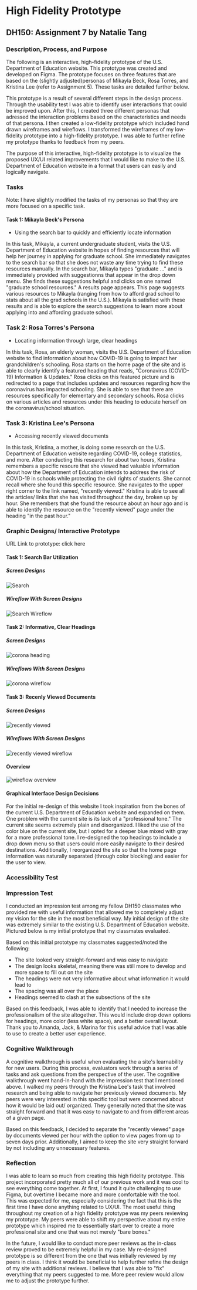 # High Fidelity Prototype
## DH150: Assignment 7 by Natalie Tang

### Description, Process, and Purpose
The following is an interactive, high-fidelity prototype of the U.S. Department of Education website. This prototype was created and developed on Figma. The prototype focuses on three features that are based on the (slightly adjusted)personas of Mikayla Beck, Rosa Torres, and Kristina Lee (refer to Assignment 5). These tasks are detailed further below. 

This prototype is a result of several different steps in the design process. Through the usability test I was able to identify  user interactions that could be improved upon. After this, I created three different personas that adressed the interaction problems based on the characteristics and needs of that persona. I then created a low-fidelity prototype which included hand drawn wireframes and wireflows. I transformed the wireframes of my low-fidelity prototype into a high-fidelity prototype. I was able to further refine my prototype thanks to feedback from my peers. 

The purpose of this interactive, high-fidelity prototype is to visualize the proposed UX/UI related improvements that I would like to make to the U.S. Department of Education website in a format that users can easily and logically navigate. 

### Tasks
Note: I have slightly modified the tasks of my personas so that they are more focused on a specific task.
#### Task 1: Mikayla Beck's Persona
- Using the search bar to quickly and efficiently locate information

In this task, Mikayla, a current undergraduate student, visits the U.S. Department of Education website in hopes of finding resources that will help her journey in applying for graduate school. She immediately navigates to the search bar so that she does not waste any time trying to find these resources manually. In the search bar, Mikayla types "graduate ..." and is immediately provided with suggestionns that appear in the drop down menu. She finds these suggestions helpful and clicks on one named "graduate school resources." A results page appears. This page suggests various resources to Mikayla (ranging from how to afford grad school to stats about all the grad schools in the U.S.). Mikayla is satisfied with these results and is able to explore the search suggestions to learn more about applying into and affording graduate school. 

### Task 2: Rosa Torres's Persona
- Locating information through large, clear headings

In this task, Rosa, an elderly woman, visits the U.S. Department of Education website to find information about how COVID-19 is going to impact her grandchildren's schooling. Rosa starts on the home page of the site and is able to clearly identify a featured heading that reads, "Coronavirus (COVID-19) Information & Updates." Rosa clicks on this featured picture and is redirected to a page that includes updates and resources regarding how the coronavirus has impacted schooling. She is able to see that there are resources specifically for elementary and secondary schools. Rosa clicks on various articles and resources under this heading to educate herself on the coronavirus/school situation. 

### Task 3: Kristina Lee's Persona
- Accessing recently viewed documents 

In this task, Kristina, a mother, is doing some research on the U.S. Department of Education website regarding COVID-19, college statistics, and more. After conducting this research for about two hours, Kristina remembers a specific resoure that she viewed had valuable information about how the Department of Education intends to address the risk of COVID-19 in schools while protecting the civil rights of students. She cannot recall where she found this specific resource. She navigates to the upper right corner to the link named, "recently viewed." Kristina is able to see all the articles/ links that she has visited throughout the day, broken up by hour. She remembers that she found the resource about an hour ago and is able to identify the resource on the "recently viewed" page under the heading "in the past hour." 

### Graphic Designs/ Interactive Prototype

URL Link to prototype: click here 
#### Task 1: Search Bar Utilization
##### Screen Designs
![Search](search1.png)

##### Wireflow With Screen Designs
![Search Wireflow](search2.png)

#### Task 2: Informative, Clear Headings
##### Screen Designs
![corona heading](corona1.png)

##### Wireflows With Screen Designs
![corona wireflow](corona2.png)

#### Task 3: Recenly Viewed Documents 
##### Screen Designs
![recently viewed](recent1.png)

##### Wireflows With Screen Designs
![recently viewed wireflow](recent2.png)

#### Overview
![wireflow overview](overview.png)

#### Graphical Interface Design Decisions
For the initial re-design of this website I took inspiration from the bones of the current U.S. Department of Education website and expanded on them. One problem with the current site is its lack of a "professional tone." The current site seems extremely plain and disorganized. I liked the use of the color blue on the current site, but I opted for a deeper blue mixed with gray for a more professional tone. I re-designed the top headings to include a drop down menu so that users could more easily navigate to their desired destinations. Additionally, I reorganized the site so that the home page information was naturally separated (through color blocking) and easier for the user to view. 

### Accessibility Test 

### Impression Test 
I conducted an impression test among my fellow DH150 classmates who provided me with useful information that allowed me to completely adjust my vision for the site in the most beneficial way. My initial design of the site was extremely similar to the existing U.S. Department of Education website. Pictured below is my initial prototype that my classmates evaluated.

Based on this initial prototype my classmates suggested/noted the following:
- The site looked very straight-forward and was easy to navigate
- The design looks skeletal, meaning there was still more to develop and more space to fill out on the site
- The headings were not very informative about what information it would lead to 
- The spacing was all over the place
- Headings seemed to clash at the subsections of the site

Based on this feedback, I was able to identify that I needed to increase the professionalism of the site altogether. This would include drop down options for headings, more color (less white space), and a better overall layout. Thank you to Amanda, Jack, & Marina for this useful advice that I was able to use to create a better user experience. 

### Cognitive Walkthrough
A cognitive walkthrough is useful when evaluating the a site's learnability for new users. During this process, evaluators work through a series of tasks and ask questions from the perspective of the user. The cognitive walkthrough went hand-in-hand with the impression test that I mentioned above. I walked my peers through the Kristina Lee's task that involved research and being able to navigate her previously viewed documents. My peers were very interested in this specific tool but were concerned about how it would be laid out/ organized. They generally noted that the site was straight forward and that it was easy to navigate to and from different areas of a given page. 

Based on this feedback, I decided to separate the "recently viewed" page by documents viewed per hour with the option to view pages from up to seven days prior. Additionally, I aimed to keep the site very straight forward by not including any unnecessary features. 

### Reflection 
I was able to learn so much from creating this high fidelity prototype. This project incorporated pretty much all of our previous work and it was cool to see everything come together. At first, I found it quite challenging to use Figma, but overtime I became more and more comfortable with the tool. This was expected for me, especially considering the fact that this is the first time I have done anything related to UX/UI. The most useful thing throughout my creation of a high fidelity prototype was my peers reviewing my prototype. My peers were able to shift my perspective about my entire prototype which inspired me to essentially start over to create a more professional site and one that was not merely "bare bones."

In the future, I would like to conduct more peer reviews as the in-class review proved to be extremely helpful in my case. My re-designed prototype is so different from the one that was initially reviewed by my peers in class. I think it would be beneficial to help further refine the design of my site with additional reviews. I believe that I was able to "fix" everything that my peers suggested to me. More peer review would allow me to adjust the prototype further. 
